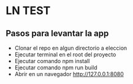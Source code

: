# LN TEST

## Pasos para levantar la app

- Clonar el repo en algun directorio a eleccion
- Ejecutar terminal en el root del proyecto
- Ejecutar comando npm install
- Ejecutar comando npm run build
- Abrir en un navegador http://127.0.0.1:8080
